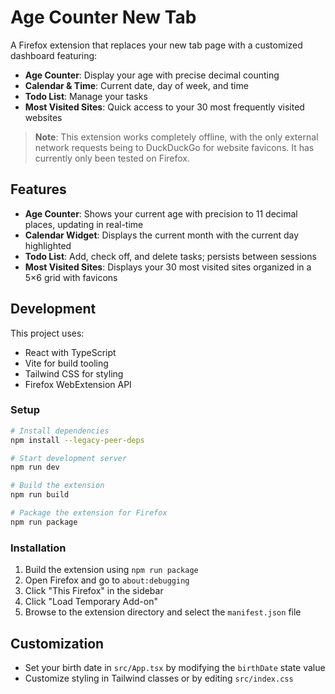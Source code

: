 # Age Counter New Tab

A Firefox extension that replaces your new tab page with a customized dashboard featuring:

- **Age Counter**: Display your age with precise decimal counting
- **Calendar & Time**: Current date, day of week, and time
- **Todo List**: Manage your tasks
- **Most Visited Sites**: Quick access to your 30 most frequently visited websites

> **Note**: This extension works completely offline, with the only external network requests being to DuckDuckGo for website favicons. It has currently only been tested on Firefox.

## Features

- **Age Counter**: Shows your current age with precision to 11 decimal places, updating in real-time
- **Calendar Widget**: Displays the current month with the current day highlighted
- **Todo List**: Add, check off, and delete tasks; persists between sessions
- **Most Visited Sites**: Displays your 30 most visited sites organized in a 5×6 grid with favicons

## Development

This project uses:
- React with TypeScript
- Vite for build tooling
- Tailwind CSS for styling
- Firefox WebExtension API

### Setup

```bash
# Install dependencies
npm install --legacy-peer-deps

# Start development server
npm run dev

# Build the extension
npm run build

# Package the extension for Firefox
npm run package
```

### Installation

1. Build the extension using `npm run package`
2. Open Firefox and go to `about:debugging`
3. Click "This Firefox" in the sidebar
4. Click "Load Temporary Add-on"
5. Browse to the extension directory and select the `manifest.json` file

## Customization

- Set your birth date in `src/App.tsx` by modifying the `birthDate` state value
- Customize styling in Tailwind classes or by editing `src/index.css`
